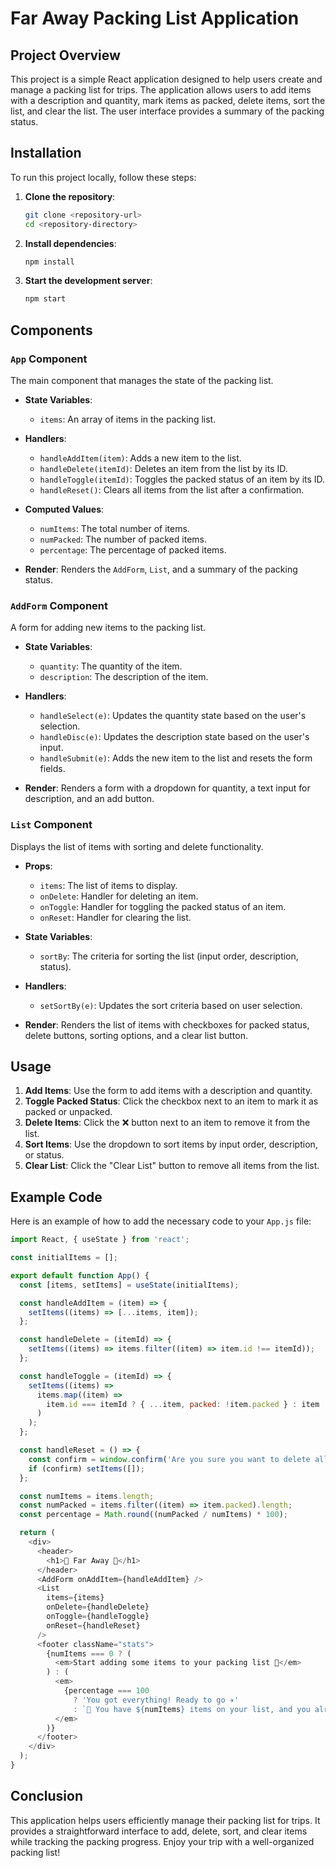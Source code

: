 # Far Away Packing List Application

## Project Overview

This project is a simple React application designed to help users create and manage a packing list for trips. The application allows users to add items with a description and quantity, mark items as packed, delete items, sort the list, and clear the list. The user interface provides a summary of the packing status.

## Installation

To run this project locally, follow these steps:

1. **Clone the repository**:
   ```bash
   git clone <repository-url>
   cd <repository-directory>
   ```

2. **Install dependencies**:
   ```bash
   npm install
   ```

3. **Start the development server**:
   ```bash
   npm start
   ```

## Components

### `App` Component

The main component that manages the state of the packing list.

- **State Variables**:
  - `items`: An array of items in the packing list.

- **Handlers**:
  - `handleAddItem(item)`: Adds a new item to the list.
  - `handleDelete(itemId)`: Deletes an item from the list by its ID.
  - `handleToggle(itemId)`: Toggles the packed status of an item by its ID.
  - `handleReset()`: Clears all items from the list after a confirmation.

- **Computed Values**:
  - `numItems`: The total number of items.
  - `numPacked`: The number of packed items.
  - `percentage`: The percentage of packed items.

- **Render**: Renders the `AddForm`, `List`, and a summary of the packing status.

### `AddForm` Component

A form for adding new items to the packing list.

- **State Variables**:
  - `quantity`: The quantity of the item.
  - `description`: The description of the item.

- **Handlers**:
  - `handleSelect(e)`: Updates the quantity state based on the user's selection.
  - `handleDisc(e)`: Updates the description state based on the user's input.
  - `handleSubmit(e)`: Adds the new item to the list and resets the form fields.

- **Render**: Renders a form with a dropdown for quantity, a text input for description, and an add button.

### `List` Component

Displays the list of items with sorting and delete functionality.

- **Props**:
  - `items`: The list of items to display.
  - `onDelete`: Handler for deleting an item.
  - `onToggle`: Handler for toggling the packed status of an item.
  - `onReset`: Handler for clearing the list.

- **State Variables**:
  - `sortBy`: The criteria for sorting the list (input order, description, status).

- **Handlers**:
  - `setSortBy(e)`: Updates the sort criteria based on user selection.

- **Render**: Renders the list of items with checkboxes for packed status, delete buttons, sorting options, and a clear list button.

## Usage

1. **Add Items**: Use the form to add items with a description and quantity.
2. **Toggle Packed Status**: Click the checkbox next to an item to mark it as packed or unpacked.
3. **Delete Items**: Click the ❌ button next to an item to remove it from the list.
4. **Sort Items**: Use the dropdown to sort items by input order, description, or status.
5. **Clear List**: Click the "Clear List" button to remove all items from the list.

## Example Code

Here is an example of how to add the necessary code to your `App.js` file:

```javascript
import React, { useState } from 'react';

const initialItems = [];

export default function App() {
  const [items, setItems] = useState(initialItems);

  const handleAddItem = (item) => {
    setItems((items) => [...items, item]);
  };

  const handleDelete = (itemId) => {
    setItems((items) => items.filter((item) => item.id !== itemId));
  };

  const handleToggle = (itemId) => {
    setItems((items) =>
      items.map((item) =>
        item.id === itemId ? { ...item, packed: !item.packed } : item
      )
    );
  };

  const handleReset = () => {
    const confirm = window.confirm('Are you sure you want to delete all items?');
    if (confirm) setItems([]);
  };

  const numItems = items.length;
  const numPacked = items.filter((item) => item.packed).length;
  const percentage = Math.round((numPacked / numItems) * 100);

  return (
    <div>
      <header>
        <h1>🌴 Far Away 💼</h1>
      </header>
      <AddForm onAddItem={handleAddItem} />
      <List
        items={items}
        onDelete={handleDelete}
        onToggle={handleToggle}
        onReset={handleReset}
      />
      <footer className="stats">
        {numItems === 0 ? (
          <em>Start adding some items to your packing list 🚀</em>
        ) : (
          <em>
            {percentage === 100
              ? 'You got everything! Ready to go ✈️'
              : `💼 You have ${numItems} items on your list, and you already packed ${numPacked} (${percentage}%)`}
          </em>
        )}
      </footer>
    </div>
  );
}
```

## Conclusion

This application helps users efficiently manage their packing list for trips. It provides a straightforward interface to add, delete, sort, and clear items while tracking the packing progress. Enjoy your trip with a well-organized packing list!
